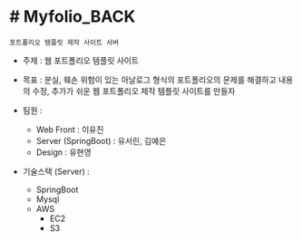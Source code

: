 # # Myfolio_BACK
	포트폴리오 템플릿 제작 사이트 서버 

- 주제 : 웹 포트폴리오 템플릿 사이트

- 목표 : 분실, 훼손 위험이 있는 아날로그 형식의 포트폴리오의 문제를 해결하고 내용의 수정, 추가가 쉬운 웹 포트폴리오 제작 템플릿 사이트를 만들자

- 팀원 : 
	- Web Front : 이유진
	- Server (SpringBoot) : 유서린, 김예은 
	- Design : 유현영

- 기술스택 (Server) :
	- SpringBoot
	- Mysql
	- AWS
		- EC2
		- S3
